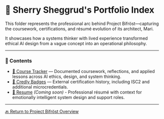 # 💼 Sherry Sheggrud's Portfolio Index

This folder represents the professional arc behind Project Bifröst—capturing the coursework, certifications, and résumé evolution of its architect, Mari.

It showcases how a systems thinker with lived experience transformed ethical AI design from a vague concept into an operational philosophy.

---

### 📂 Contents

- [📜 Course Tracker](course_tracker.md) — Documented coursework, reflections, and applied lessons across AI ethics, design, and system thinking.  
- [🏅 Credly Badges](https://www.credly.com/users/sherry-sheggrud) — External certification history, including ISC2 and additional microcredentials.
- [📃 Resume](resume.md) *(Coming soon)* - Professional résumé with context for emotionally intelligent system design and support roles.

---

[🔙 Return to Project Bifröst Overview](../README.md)
